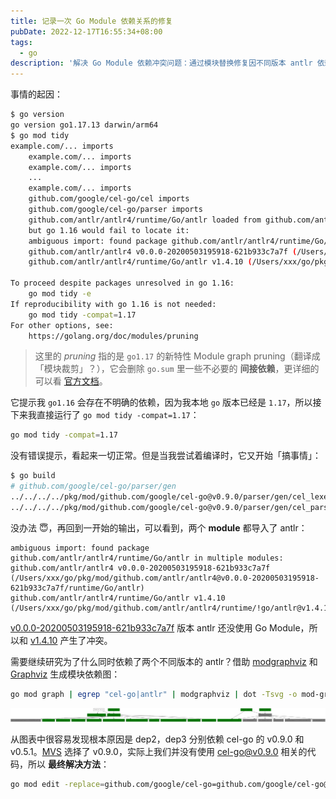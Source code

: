 ```yaml
---
title: 记录一次 Go Module 依赖关系的修复
pubDate: 2022-12-17T16:55:34+08:00
tags:
  - go
description: '解决 Go Module 依赖冲突问题：通过模块替换修复因不同版本 antlr 依赖导致的编译错误。'
---
```


事情的起因：

```bash
$ go version
go version go1.17.13 darwin/arm64
$ go mod tidy
example.com/... imports
    example.com/... imports
    example.com/... imports
    ...
    example.com/... imports
    github.com/google/cel-go/cel imports
    github.com/google/cel-go/parser imports
    github.com/antlr/antlr4/runtime/Go/antlr loaded from github.com/antlr/antlr4/runtime/Go/antlr@v1.4.10,
    but go 1.16 would fail to locate it:
    ambiguous import: found package github.com/antlr/antlr4/runtime/Go/antlr in multiple modules:
    github.com/antlr/antlr4 v0.0.0-20200503195918-621b933c7a7f (/Users/xxx/go/pkg/mod/github.com/antlr/antlr4@v0.0.0-20200503195918-621b933c7a7f/runtime/Go/antlr)
    github.com/antlr/antlr4/runtime/Go/antlr v1.4.10 (/Users/xxx/go/pkg/mod/github.com/antlr/antlr4/runtime/!go/antlr@v1.4.10)

To proceed despite packages unresolved in go 1.16:
    go mod tidy -e
If reproducibility with go 1.16 is not needed:
    go mod tidy -compat=1.17
For other options, see:
    https://golang.org/doc/modules/pruning
```

<!-- more -->

> 这里的 _pruning_ 指的是 `go1.17` 的新特性 Module graph pruning（翻译成「模块裁剪」？），它会删除 `go.sum` 里一些不必要的 **间接依赖**，更详细的可以看 [官方文档](https://go.dev/ref/mod#graph-pruning)。

它提示我 `go1.16` 会存在不明确的依赖，因为我本地 `go` 版本已经是 `1.17`，所以接下来我直接运行了 `go mod tidy -compat=1.17`：

```bash
go mod tidy -compat=1.17
```

没有错误提示，看起来一切正常。但是当我尝试着编译时，它又开始「搞事情」：

```bash
$ go build
# github.com/google/cel-go/parser/gen
../../../../pkg/mod/github.com/google/cel-go@v0.9.0/parser/gen/cel_lexer.go:261:31: lexerDeserializer.DeserializeFromUInt16 undefined (type *antlr.ATNDeserializer has no field or method DeserializeFromUInt16)
../../../../pkg/mod/github.com/google/cel-go@v0.9.0/parser/gen/cel_parser.go:142:33: deserializer.DeserializeFromUInt16 undefined (type *antlr.ATNDeserializer has no field or method DeserializeFromUInt16)
```

没办法 😇，再回到一开始的输出，可以看到，两个 **module** 都导入了 antlr：

```plaintext
ambiguous import: found package github.com/antlr/antlr4/runtime/Go/antlr in multiple modules:
github.com/antlr/antlr4 v0.0.0-20200503195918-621b933c7a7f (/Users/xxx/go/pkg/mod/github.com/antlr/antlr4@v0.0.0-20200503195918-621b933c7a7f/runtime/Go/antlr)
github.com/antlr/antlr4/runtime/Go/antlr v1.4.10 (/Users/xxx/go/pkg/mod/github.com/antlr/antlr4/runtime/!go/antlr@v1.4.10)
```

[v0.0.0-20200503195918-621b933c7a7f](https://github.com/antlr/antlr4/tree/621b933c7a7f01c67ae9de15103151fa0f9d6d90/runtime/Go/antlr) 版本 antlr 还没使用 Go Module，所以和 [v1.4.10](https://github.com/antlr/antlr4/tree/runtime/Go/antlr/v1.4.10/runtime/Go/antlr) 产生了冲突。

需要继续研究为了什么同时依赖了两个不同版本的 antlr？借助 [modgraphviz](https://github.com/golang/exp/tree/master/cmd/modgraphviz) 和 [Graphviz](https://graphviz.org/) 生成模块依赖图：

```bash
go mod graph | egrep "cel-go|antlr" | modgraphviz | dot -Tsvg -o mod-graph.svg
```

![](./202212172136455.svg)

从图表中很容易发现根本原因是 dep2，dep3 分别依赖 cel-go 的 v0.9.0 和 v0.5.1。[MVS](https://go.dev/ref/mod#minimal-version-selection) 选择了 v0.9.0，实际上我们并没有使用 cel-go@v0.9.0 相关的代码，所以 **最终解决方法**：

```bash
go mod edit -replace=github.com/google/cel-go=github.com/google/cel-go@v0.5.1
```
